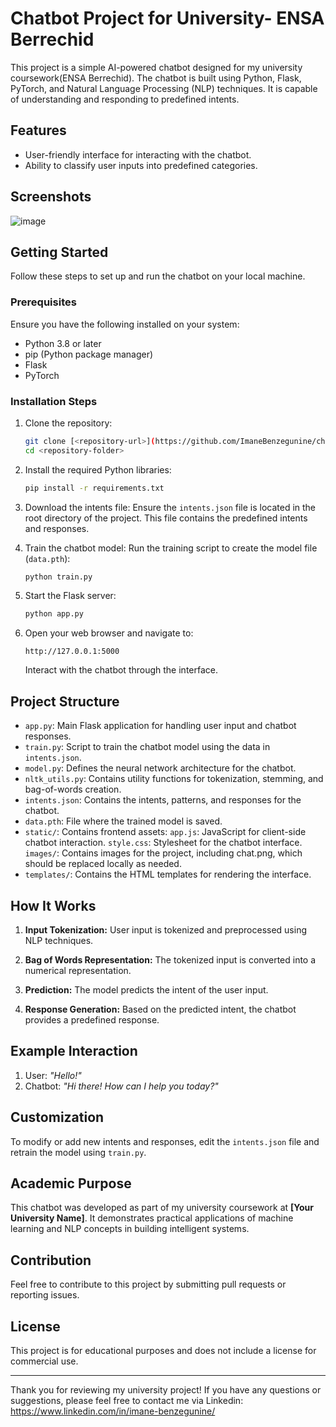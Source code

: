 # Chatbot Project for University- ENSA Berrechid

This project is a simple AI-powered chatbot designed for my university coursework(ENSA Berrechid). The chatbot is built using Python, Flask, PyTorch, and Natural Language Processing (NLP) techniques. It is capable of understanding and responding to predefined intents.

## Features

- User-friendly interface for interacting with the chatbot.
- Ability to classify user inputs into predefined categories.

## Screenshots

![image](https://github.com/user-attachments/assets/be68e16f-04b3-46bd-b96f-b83a578f72fe)


## Getting Started

Follow these steps to set up and run the chatbot on your local machine.

### Prerequisites

Ensure you have the following installed on your system:

- Python 3.8 or later
- pip (Python package manager)
- Flask
- PyTorch

### Installation Steps

1. Clone the repository:
   ```bash
   git clone [<repository-url>](https://github.com/ImaneBenzegunine/chatbot-project.git)
   cd <repository-folder>
   ```

2. Install the required Python libraries:
   ```bash
   pip install -r requirements.txt
   ```

3. Download the intents file:
   Ensure the `intents.json` file is located in the root directory of the project. This file contains the predefined intents and responses.

4. Train the chatbot model:
   Run the training script to create the model file (`data.pth`):
   ```bash
   python train.py
   ```

5. Start the Flask server:
   ```bash
   python app.py
   ```

6. Open your web browser and navigate to:
   ```
   http://127.0.0.1:5000
   ```

   Interact with the chatbot through the interface.

## Project Structure

- `app.py`: Main Flask application for handling user input and chatbot responses.
- `train.py`: Script to train the chatbot model using the data in `intents.json`.
- `model.py`: Defines the neural network architecture for the chatbot.
- `nltk_utils.py`: Contains utility functions for tokenization, stemming, and bag-of-words creation.
- `intents.json`: Contains the intents, patterns, and responses for the chatbot.
- `data.pth`: File where the trained model is saved.
- `static/`: Contains frontend assets:
      `app.js`: JavaScript for client-side chatbot interaction.
      `style.css`: Stylesheet for the chatbot interface.
      `images/`: Contains images for the project, including chat.png, which should be replaced locally as needed.
- `templates/`: Contains the HTML templates for rendering the interface.

## How It Works

1. **Input Tokenization:**
   User input is tokenized and preprocessed using NLP techniques.

2. **Bag of Words Representation:**
   The tokenized input is converted into a numerical representation.

3. **Prediction:**
   The model predicts the intent of the user input.

4. **Response Generation:**
   Based on the predicted intent, the chatbot provides a predefined response.

## Example Interaction

1. User: *"Hello!"*
2. Chatbot: *"Hi there! How can I help you today?"*

## Customization

To modify or add new intents and responses, edit the `intents.json` file and retrain the model using `train.py`.

## Academic Purpose

This chatbot was developed as part of my university coursework at **[Your University Name]**. It demonstrates practical applications of machine learning and NLP concepts in building intelligent systems.

## Contribution

Feel free to contribute to this project by submitting pull requests or reporting issues.

## License

This project is for educational purposes and does not include a license for commercial use.

---

Thank you for reviewing my university project! If you have any questions or suggestions, please feel free to contact me via Linkedin: https://www.linkedin.com/in/imane-benzegunine/

